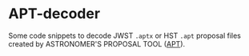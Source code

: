 # APT-decoder

Some code snippets to decode JWST `.aptx` or HST `.apt` proposal files created by ASTRONOMER'S PROPOSAL TOOL ([APT](https://www.stsci.edu/scientific-community/software/astronomers-proposal-tool-apt)).
